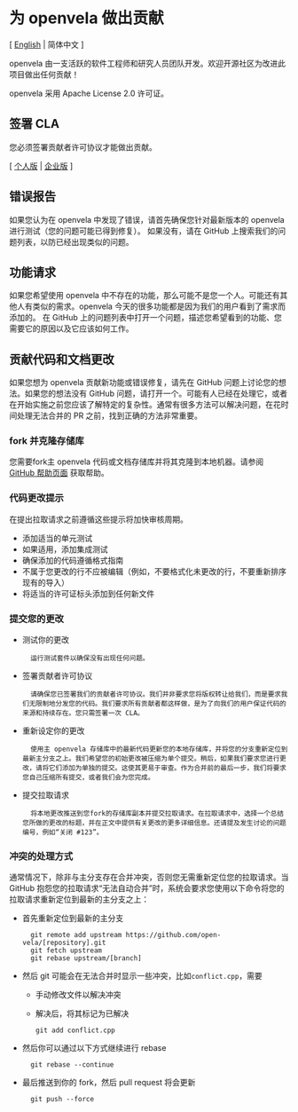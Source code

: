 为 openvela 做出贡献
====================

\[ [English](CONTRIBUTING.md) | 简体中文 \]

openvela 由一支活跃的软件工程师和研究人员团队开发。欢迎开源社区为改进此项目做出任何贡献！

openvela 采用 Apache License 2.0 许可证。

签署 CLA
--------

您必须签署贡献者许可协议才能做出贡献。

[ [个人版](https://open-vela.cnbj1.mi-fds.com/open-vela/cla/Xiaomi_Documentation_Open_Source_Individual_CLA.pdf) | [企业版](https://open-vela.cnbj1.mi-fds.com/open-vela/cla/Xiaomi_Documentation_Open_Source_Corporate_CLA.pdf) ]

错误报告
-------

如果您认为在 openvela 中发现了错误，请首先确保您针对最新版本的 openvela 进行测试（您的问题可能已得到修复）。
如果没有，请在 GitHub 上搜索我们的问题列表，以防已经出现类似的问题。

功能请求
-------

如果您希望使用 openvela 中不存在的功能，那么可能不是您一个人。可能还有其他人有类似的需求。openvela 今天的很多功能都是因为我们的用户看到了需求而添加的。
在 GitHub 上的问题列表中打开一个问题，描述您希望看到的功能、您需要它的原因以及它应该如何工作。

贡献代码和文档更改
----------------

如果您想为 openvela 贡献新功能或错误修复，请先在 GitHub 问题上讨论您的想法。如果您的想法没有 GitHub 问题，请打开一个。可能有人已经在处理它，或者在开始实施之前您应该了解特定的复杂性。通常有很多方法可以解决问题，在花时间处理无法合并的 PR 之前，找到正确的方法非常重要。

### fork 并克隆存储库

您需要fork主 openvela 代码或文档存储库并将其克隆到本地机器。请参阅 [GitHub 帮助页面](https://docs.github.com/en/pull-requests/collaborating-with-pull-requests/working-with-forks/fork-a-repo) 获取帮助。

### 代码更改提示

在提出拉取请求之前遵循这些提示将加快审核周期。

* 添加适当的单元测试
* 如果适用，添加集成测试
* 确保添加的代码遵循格式指南
* 不属于您更改的行不应被编辑（例如，不要格式化未更改的行，不要重新排序现有的导入）
* 将适当的许可证标头添加到任何新文件

### 提交您的更改

* 测试你的更改
   
        运行测试套件以确保没有出现任何问题。

* 签署贡献者许可协议
   
        请确保您已签署我们的贡献者许可协议。我们并非要求您将版权转让给我们，而是要求我们无限制地分发您的代码。我们要求所有贡献者都这样做，是为了向我们的用户保证代码的来源和持续存在。您只需签署一次 CLA。

* 重新设定你的更改
   
        使用主 openvela 存储库中的最新代码更新您的本地存储库，并将您的分支重新定位到最新主分支之上。我们希望您的初始更改被压缩为单个提交。稍后，如果我们要求您进行更改，请将它们添加为单独的提交。这使其更易于审查。作为合并前的最后一步，我们将要求您自己压缩所有提交，或者我们会为您完成。

* 提交拉取请求
   
        将本地更改推送到您fork的存储库副本并提交拉取请求。在拉取请求中，选择一个总结您所做的更改的标题，并在正文中提供有关更改的更多详细信息。还请提及发生讨论的问题编号，例如“关闭 #123”。
    

### 冲突的处理方式

通常情况下，除非与主分支存在合并冲突，否则您无需重新定位您的拉取请求。当 GitHub 抱怨您的拉取请求“无法自动合并”时，系统会要求您使用以下命令将您的拉取请求重新定位到最新的主分支之上：

* 首先重新定位到最新的主分支

        git remote add upstream https://github.com/open-vela/[repository].git
        git fetch upstream
        git rebase upstream/[branch]

* 然后 git 可能会在无法合并时显示一些冲突，比如`conflict.cpp`，需要
  - 手动修改文件以解决冲突
  - 解决后，将其标记为已解决

        git add conflict.cpp

* 然后你可以通过以下方式继续进行 rebase

        git rebase --continue

* 最后推送到你的 fork，然后 pull request 将会更新

        git push --force

